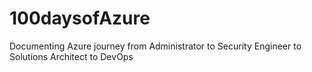 # 100daysofAzure

Documenting Azure journey from Administrator to Security Engineer to Solutions Architect to DevOps
